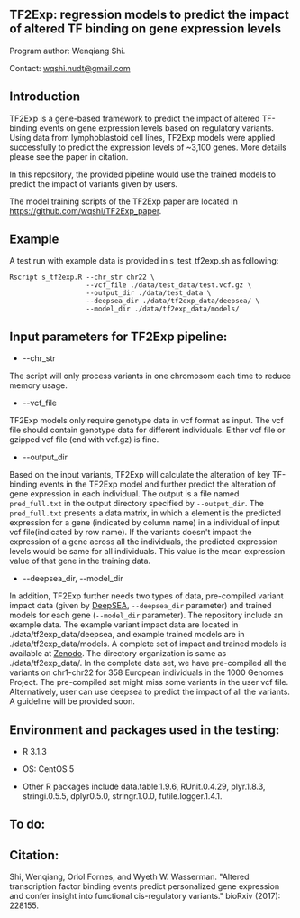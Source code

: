 ## TF2Exp: regression models to predict the impact of altered TF binding on gene expression levels

Program author: Wenqiang Shi.

Contact: wqshi.nudt@gmail.com

## Introduction

TF2Exp is a gene-based framework to predict the impact of altered TF-binding events on gene expression levels based on regulatory variants. Using data from lymphoblastoid cell lines, TF2Exp models were applied successfully to predict the expression levels of ~3,100 genes. More details please see the paper in citation.

In this repository, the provided pipeline would use the trained models to predict the impact of variants given by users.

The model training scripts of the TF2Exp paper are located in https://github.com/wqshi/TF2Exp_paper.


## Example

A test run with example data is provided in s_test_tf2exp.sh as following:

```
Rscript s_tf2exp.R --chr_str chr22 \
                   --vcf_file ./data/test_data/test.vcf.gz \
                   --output_dir ./data/test_data \
                   --deepsea_dir ./data/tf2exp_data/deepsea/ \
                   --model_dir ./data/tf2exp_data/models/
```


## Input parameters for TF2Exp pipeline:

* --chr_str

The script will only process variants in one chromosom each time to reduce memory usage.


* --vcf_file

TF2Exp models only require genotype data in vcf format as input. The vcf file should contain genotype data for different individuals. Either vcf file or gzipped vcf file (end with vcf.gz) is fine.


* --output_dir

Based on the input variants, TF2Exp will calculate the alteration of key TF-binding events in the TF2Exp model and further predict the alteration of gene expression in each individual. The output is a file named `pred_full.txt` in the output directory specified by `--output_dir`. The `pred_full.txt` presents a data matrix, in which a element is the predicted expression for a gene (indicated by column name) in a individual of input vcf file(indicated by row name). If the variants doesn't impact the expression of a gene across all the individuals, the predicted expression levels would be same for all individuals. This value is the mean expression value of that gene in the training data.

* --deepsea_dir, --model_dir

In addition, TF2Exp further needs two types of data, pre-compiled variant impact data (given by [DeepSEA](https://www.nature.com/articles/nmeth.3547), `--deepsea_dir` parameter) and trained models for each gene (`--model_dir` parameter). The repository include an  example data. The example variant impact data are located in ./data/tf2exp_data/deepsea, and example trained models are in ./data/tf2exp_data/models. A complete set of impact and trained models is available at [Zenodo](https://doi.org/10.5281/zenodo.1044747). The directory organization is same as ./data/tf2exp_data/. In the complete data set, we have pre-compiled all the variants on chr1-chr22 for 358 European individuals in the 1000 Genomes Project. The pre-compiled set might miss some variants in the user vcf file. Alternatively, user can use deepsea to predict the impact of all the variants. A guideline will be provided soon.


## Environment and packages used in the testing:

* R 3.1.3

* OS: CentOS 5

* Other R packages include data.table.1.9.6, RUnit.0.4.29, plyr.1.8.3, stringi.0.5.5, dplyr0.5.0, stringr.1.0.0, futile.logger.1.4.1.

## To do:


## Citation:

Shi, Wenqiang, Oriol Fornes, and Wyeth W. Wasserman. "Altered transcription factor binding events predict personalized gene expression and confer insight into functional cis-regulatory variants." bioRxiv (2017): 228155.

